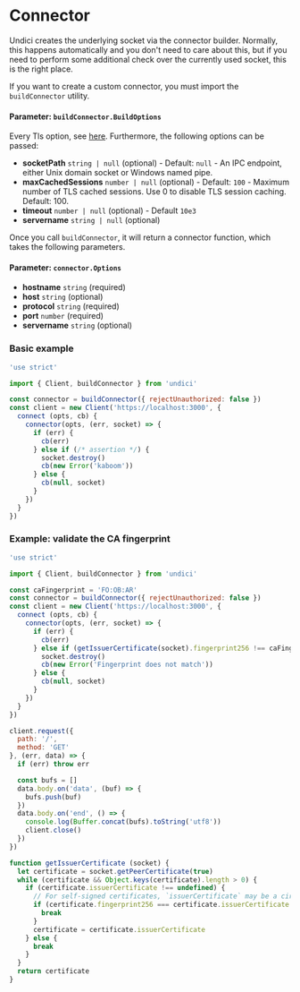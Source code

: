 # Connector

Undici creates the underlying socket via the connector builder.
Normally, this happens automatically and you don't need to care about this,
but if you need to perform some additional check over the currently used socket,
this is the right place.

If you want to create a custom connector, you must import the `buildConnector` utility.

#### Parameter: `buildConnector.BuildOptions`

Every Tls option, see [here](https://nodejs.org/api/tls.html#tls_tls_connect_options_callback).
Furthermore, the following options can be passed:

* **socketPath** `string | null` (optional) - Default: `null` - An IPC endpoint, either Unix domain socket or Windows named pipe.
* **maxCachedSessions** `number | null` (optional) - Default: `100` - Maximum number of TLS cached sessions. Use 0 to disable TLS session caching. Default: 100.
* **timeout** `number | null` (optional) -  Default `10e3`
* **servername** `string | null` (optional)

Once you call `buildConnector`, it will return a connector function, which takes the following parameters.

#### Parameter: `connector.Options`

* **hostname** `string` (required)
* **host** `string` (optional)
* **protocol** `string` (required)
* **port** `number` (required)
* **servername** `string` (optional)

### Basic example

```js
'use strict'

import { Client, buildConnector } from 'undici'

const connector = buildConnector({ rejectUnauthorized: false })
const client = new Client('https://localhost:3000', {
  connect (opts, cb) {
    connector(opts, (err, socket) => {
      if (err) {
        cb(err)
      } else if (/* assertion */) {
        socket.destroy()
        cb(new Error('kaboom'))
      } else {
        cb(null, socket)
      }
    })
  }
})
```

### Example: validate the CA fingerprint

```js
'use strict'

import { Client, buildConnector } from 'undici'

const caFingerprint = 'FO:OB:AR'
const connector = buildConnector({ rejectUnauthorized: false })
const client = new Client('https://localhost:3000', {
  connect (opts, cb) {
    connector(opts, (err, socket) => {
      if (err) {
        cb(err)
      } else if (getIssuerCertificate(socket).fingerprint256 !== caFingerprint) {
        socket.destroy()
        cb(new Error('Fingerprint does not match'))
      } else {
        cb(null, socket)
      }
    })
  }
})

client.request({
  path: '/',
  method: 'GET'
}, (err, data) => {
  if (err) throw err

  const bufs = []
  data.body.on('data', (buf) => {
    bufs.push(buf)
  })
  data.body.on('end', () => {
    console.log(Buffer.concat(bufs).toString('utf8'))
    client.close()
  })
})

function getIssuerCertificate (socket) {
  let certificate = socket.getPeerCertificate(true)
  while (certificate && Object.keys(certificate).length > 0) {
    if (certificate.issuerCertificate !== undefined) {
      // For self-signed certificates, `issuerCertificate` may be a circular reference.
      if (certificate.fingerprint256 === certificate.issuerCertificate.fingerprint256) {
        break
      }
      certificate = certificate.issuerCertificate
    } else {
      break
    }
  }
  return certificate
}
```
